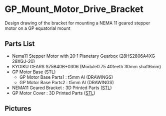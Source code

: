 # GP_Mount_Motor_Drive_Bracket
Design drawing of the bracket for mounting a NEMA 11 geared stepper motor on a GP equatorial mount

## Parts List
* Nema11 Stepper Motor with 20:1 Planetary Gearbox (28HS2806A4XG 28XGJ-20)
* KYOIKU GEARS S75B40B+0306 (Module0.75 40teeth 30mm shaft6mm)
* GP Motor Base (STL)
  * GP Motor Base Parts1 : t5mm Al (DRAWINGS)
  * GP Motor Base Parts2 : t5mm Al (DRAWINGS)
* NEMA11 Geared Bracket : 3D Printed Parts ([STL](NEMA11%20Geared%20Bracket.stl))
* GP Motor Cover : 3D Printed Parts ([STL](GP%20Motor%20Cover%20v15.stl))

## Pictures
